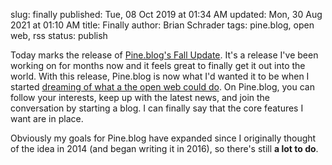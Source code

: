slug: finally
published: Tue, 08 Oct 2019 at 01:34 AM
updated: Mon, 30 Aug 2021 at 01:10 AM
title: Finally
author: Brian Schrader
tags: pine.blog, open web, rss
status: publish

Today marks the release of [Pine.blog's Fall Update][p]. It's a release I've been working on for months now and it feels great to finally get it out into the world. With this release, Pine.blog is now what I'd wanted it to be when I started [dreaming of what a the open web could do][1]. On Pine.blog, you can follow your interests, keep up with the latest news, and join the conversation by starting a blog. I can finally say that the core features I want are in place.

Obviously my goals for Pine.blog have expanded since I originally thought of the idea in 2014 (and began writing it in 2016), so there's still **a lot to do**.


[p]: https://blog.pine.blog/2019/10/fall-2019-update-hosted-blogs/
[1]: /archive/a-vision-of-the-open-web/
[pb]: //pine.blog
